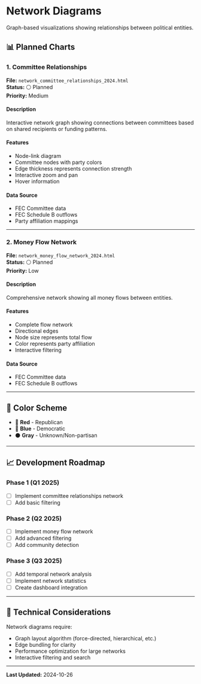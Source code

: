 # Network Diagrams

Graph-based visualizations showing relationships between political entities.

## 📊 Planned Charts

### 1. Committee Relationships
**File:** `network_committee_relationships_2024.html`  
**Status:** ⚪ Planned  
**Priority:** Medium

#### Description
Interactive network graph showing connections between committees based on shared recipients or funding patterns.

#### Features
- Node-link diagram
- Committee nodes with party colors
- Edge thickness represents connection strength
- Interactive zoom and pan
- Hover information

#### Data Source
- FEC Committee data
- FEC Schedule B outflows
- Party affiliation mappings

---

### 2. Money Flow Network
**File:** `network_money_flow_network_2024.html`  
**Status:** ⚪ Planned  
**Priority:** Low

#### Description
Comprehensive network showing all money flows between entities.

#### Features
- Complete flow network
- Directional edges
- Node size represents total flow
- Color represents party affiliation
- Interactive filtering

#### Data Source
- FEC Committee data
- FEC Schedule B outflows

---

## 🎨 Color Scheme

- 🔴 **Red** - Republican
- 🔵 **Blue** - Democratic
- ⚫ **Gray** - Unknown/Non-partisan

---

## 📈 Development Roadmap

### Phase 1 (Q1 2025)
- [ ] Implement committee relationships network
- [ ] Add basic filtering

### Phase 2 (Q2 2025)
- [ ] Implement money flow network
- [ ] Add advanced filtering
- [ ] Add community detection

### Phase 3 (Q3 2025)
- [ ] Add temporal network analysis
- [ ] Implement network statistics
- [ ] Create dashboard integration

---

## 🔧 Technical Considerations

Network diagrams require:
- Graph layout algorithm (force-directed, hierarchical, etc.)
- Edge bundling for clarity
- Performance optimization for large networks
- Interactive filtering and search

---

**Last Updated:** 2024-10-26

